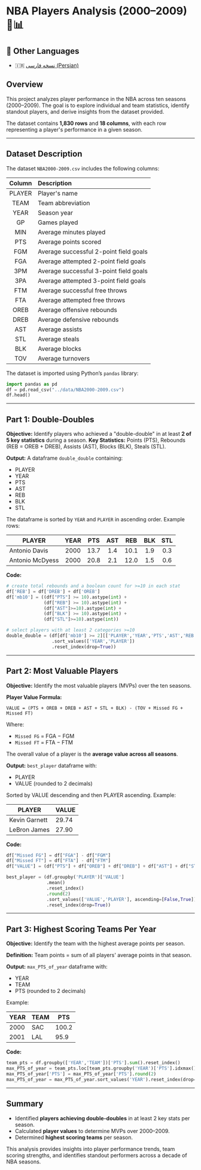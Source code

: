 # NBA Players Analysis (2000–2009) 🏀📊

## 📄 Other Languages
- 🇮🇷 [نسخه فارسی (Persian)](README_fa.md)

## Overview

This project analyzes player performance in the NBA across ten seasons (2000–2009). The goal is to explore individual and team statistics, identify standout players, and derive insights from the dataset provided.

The dataset contains **1,830 rows** and **18 columns**, with each row representing a player's performance in a given season.

---

## Dataset Description

The dataset `NBA2000-2009.csv` includes the following columns:

| Column | Description                            |
| :----: | :------------------------------------- |
| PLAYER | Player's name                          |
|  TEAM  | Team abbreviation                      |
|  YEAR  | Season year                            |
|   GP   | Games played                           |
|   MIN  | Average minutes played                 |
|   PTS  | Average points scored                  |
|   FGM  | Average successful 2-point field goals |
|   FGA  | Average attempted 2-point field goals  |
|   3PM  | Average successful 3-point field goals |
|   3PA  | Average attempted 3-point field goals  |
|   FTM  | Average successful free throws         |
|   FTA  | Average attempted free throws          |
|  OREB  | Average offensive rebounds             |
|  DREB  | Average defensive rebounds             |
|   AST  | Average assists                        |
|   STL  | Average steals                         |
|   BLK  | Average blocks                         |
|   TOV  | Average turnovers                      |

The dataset is imported using Python’s `pandas` library:

```python
import pandas as pd
df = pd.read_csv("../data/NBA2000-2009.csv")
df.head()
```

---

## Part 1: Double-Doubles

**Objective:** Identify players who achieved a "double-double" in at least **2 of 5 key statistics** during a season.
**Key Statistics:** Points (PTS), Rebounds (REB = OREB + DREB), Assists (AST), Blocks (BLK), Steals (STL).

**Output:** A dataframe `double_double` containing:

* PLAYER
* YEAR
* PTS
* AST
* REB
* BLK
* STL

The dataframe is sorted by `YEAR` and `PLAYER` in ascending order. Example rows:

| PLAYER          | YEAR |  PTS | AST |  REB | BLK | STL |
| --------------- | :--: | :--: | :-: | :--: | :-: | :-: |
| Antonio Davis   | 2000 | 13.7 | 1.4 | 10.1 | 1.9 | 0.3 |
| Antonio McDyess | 2000 | 20.8 | 2.1 | 12.0 | 1.5 | 0.6 |

**Code:**

```python
# create total rebounds and a boolean count for >=10 in each stat
df['REB'] = df['DREB'] + df['OREB']
df['mb10'] = ((df["PTS"] >= 10).astype(int) +
              (df["REB"] >= 10).astype(int) +
              (df["AST"]>=10).astype(int) +
              (df["BLK"] >= 10).astype(int) +
              (df["STL"]>=10).astype(int))

# select players with at least 2 categories >=10
double_double = (df[df['mb10'] >= 2][['PLAYER','YEAR','PTS','AST','REB','BLK','STL']]
                 .sort_values(['YEAR','PLAYER'])
                 .reset_index(drop=True))
```

---

## Part 2: Most Valuable Players

**Objective:** Identify the most valuable players (MVPs) over the ten seasons.

**Player Value Formula:**

```
VALUE = (PTS + OREB + DREB + AST + STL + BLK) - (TOV + Missed FG + Missed FT)
```

Where:

* `Missed FG` = FGA − FGM
* `Missed FT` = FTA − FTM

The overall value of a player is the **average value across all seasons**.

**Output:** `best_player` dataframe with:

* PLAYER
* VALUE (rounded to 2 decimals)

Sorted by VALUE descending and then PLAYER ascending. Example:

| PLAYER        | VALUE |
| ------------- | ----- |
| Kevin Garnett | 29.74 |
| LeBron James  | 27.90 |

**Code:**

```python
df["Missed FG"] = df["FGA"] - df["FGM"]
df["Missed FT"] = df["FTA"] - df["FTM"]
df["VALUE"] = (df["PTS"] + df["OREB"] + df["DREB"] + df["AST"] + df["STL"] + df["BLK"]) - (df["TOV"] + df["Missed FG"] + df["Missed FT"])

best_player = (df.groupby('PLAYER')['VALUE']
               .mean()
               .reset_index()
               .round(2)
               .sort_values(['VALUE','PLAYER'], ascending=[False,True])
               .reset_index(drop=True))
```

---

## Part 3: Highest Scoring Teams Per Year

**Objective:** Identify the team with the highest average points per season.

**Definition:** Team points = sum of all players' average points in that season.

**Output:** `max_PTS_of_year` dataframe with:

* YEAR
* TEAM
* PTS (rounded to 2 decimals)

Example:

| YEAR | TEAM | PTS   |
| ---- | ---- | ----- |
| 2000 | SAC  | 100.2 |
| 2001 | LAL  | 95.9  |

**Code:**

```python
team_pts = df.groupby(['YEAR','TEAM'])['PTS'].sum().reset_index()
max_PTS_of_year = team_pts.loc[team_pts.groupby('YEAR')['PTS'].idxmax()]
max_PTS_of_year['PTS'] = max_PTS_of_year['PTS'].round(2)
max_PTS_of_year = max_PTS_of_year.sort_values('YEAR').reset_index(drop=True)
```

---

## Summary

* Identified **players achieving double-doubles** in at least 2 key stats per season.
* Calculated **player values** to determine MVPs over 2000–2009.
* Determined **highest scoring teams** per season.

This analysis provides insights into player performance trends, team scoring strengths, and identifies standout performers across a decade of NBA seasons.
